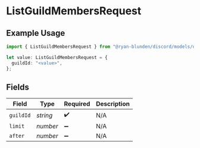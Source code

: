 # ListGuildMembersRequest

## Example Usage

```typescript
import { ListGuildMembersRequest } from "@ryan-blunden/discord/models/operations";

let value: ListGuildMembersRequest = {
  guildId: "<value>",
};
```

## Fields

| Field              | Type               | Required           | Description        |
| ------------------ | ------------------ | ------------------ | ------------------ |
| `guildId`          | *string*           | :heavy_check_mark: | N/A                |
| `limit`            | *number*           | :heavy_minus_sign: | N/A                |
| `after`            | *number*           | :heavy_minus_sign: | N/A                |